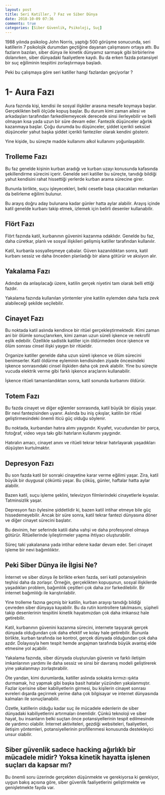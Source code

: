 ```yaml
---
layout: post
title: Seri Katiller, 7 Faz ve Siber Dünya
date: 2018-10-09 07:36
comments: true
categories: [Siber Güvenlik, Psikoloji, Suç]
---
```


1988 yılında psikolog John Norris, yaptığı 500 görüşme sonucunda, seri katillerin 7 psikolojik durumdan geçtiğine dayanan çalışmasını ortaya attı. Bu fazların bazıları, siber dünya ile kinetik dünyamız sarmaşık gibi birbirlerine dolanırken, siber dünyadaki faaliyetlere kaydı. Bu da erken fazda potansiyel bir suç eğiliminin tespitini zorlaştırmaya başladı. 
 <!--more-->

Peki bu çalışmaya göre seri katiller hangi fazlardan geçiyorlar ? 

<h1>1- Aura Fazı</h1>

Aura fazında kişi, kendisi ile sosyal ilişkiler arasına mesafe koymaya başlar. Gerçeklikten belli ölçüde kopuş başlar. Bu durum kimi zaman ailesi ve arkadaşları tarafından farkedilemeyecek derecede sinsi ilerleyebilir ve belli olmayan kısa yada uzun bir süre devam eder. Fantezik düşünceler ağırlık kazanmaya başlar. Çoğu durumda bu düşünceler, şiddet içerikli seksüel düşünceler yahut başka şiddet içerikli fanteziler olarak kendini gösterir.

Yine kişide, bu süreçte madde kullanımı alkol kullanımı yoğunlaşabilir. 

<h2>Trolleme Fazı</h2>

Bu faz genelde kişinin kurban aradığı ve kurban uzayı konusunda kafasında şekillendirme sürecini içerir. Genelde seri katiller bu süreçte, tanıdığı bildiği yahut kendisini rahat hissettiği yerlerde kurban arama sürecine girer. 

Bununla birlikte, suçu işleyecekleri, belki cesetle başa çıkacakları mekanları da belirleme eğilimi bulunur. 

Bu arayış doğru aday bulunana kadar günler hatta aylar alabilir. Arayış içinde katil genelde kurbanı takip etmek, izlemek için belirli desenler kullanabilir. 

<h2>Flört Fazı</h2>

Flört fazında katil, kurbanının güvenini kazanma odaklıdır. Genelde bu faz, daha cüretkar, planlı ve sosyal ilişkileri gelişmiş katiller tarafından kullanılır. 

Katil, kurbanla sosyalleşmeye çabalar. Güven kazanıldıktan sonra, katil kurbanı sessiz ve daha önceden planladığı bir alana götürür ve aksiyon alır. 

<h2>Yakalama Fazı</h2>

Adından da anlaşılacağı üzere, katilin gerçek niyetini tam olarak belli ettiği fazdır. 

Yakalama fazında kullanılan yöntemler yine katilin eylemden daha fazla zevk alabileceği şekilde seçilebilir. 

<h2>Cinayet Fazı</h2>

Bu noktada katil aslında kendince bir ritüel gerçekleştirmektedir. Kimi zaman ani bir ölümle sonuçlanırken, kimi zaman uzun süreli işkence ve nekrofil eşlik edebilir. Özellikle sadistik katiller için öldürmeden önce işkence ve ölüm sonrası cinsel ilişki yaygın bir ritüeldir. 

Organize katiller genelde daha uzun süreli işkence ve ölüm sürecini benimserler. Katil öldürme eyleminin kendisinden ziyade öncesindeki işkence sonrasındaki cinsel ilişkiden daha çok zevk alabilir. Yine bu süreçte vucuda elektrik verme gibi farklı işkence araçlarını kullanabilir. 

İşkence ritüeli tamamlandıktan sonra, katil sonunda kurbanını öldürür. 

<h2>Totem Fazı </h2>

Bu fazda cinayet ve diğer eğlemler sonrasında, katil büyük bir düşüş yaşar. Bir nevi fantezisinden uyanır. Aslında bu iniş çıkışlar, katilin bir ritüel geliştirmesindeki önemli iticü güç olduğu söylenir. 

Bu noktada, kurbandan hatıra alımı yaygındır. Kıyafet, vucudundan bir parça, fotoğraf, video veya takı gibi hatırların kullanımı yaygındır. 

Hatıralın amacı, cinayet anını ve ritüeli tekrar tekrar hatırlayarak yaşadıkları düşüşten kurtulmaktır. 

<h2> Depresyon Fazı </h2>

Bu son fazda katil bir sonraki cinayetine karar verme eğilimi yaşar. Zira, katil büyük bir duygusal çöküntü yaşar. Bu çöküş, günler, haftalar hatta aylar alabilir. 

Bazen katil, suçu işleme şeklini, televizyon filmlerindeki cinayetlerle kıyaslar. Tatminsizlik yaşar. 

Depresyon fazı öylesine şiddetlidir ki, bazen katil intihar etmeye bile güç hissedemeyebilir. Ancak bir süre sonra, katil tekrar fantezi dünyasına döner ve diğer cinayet sürecini başlatır. 

Bu devinim, her seferinde katili daha vahşi ve daha profesyonel olmaya götürür. Ritüellerinde iyileştirmeler yapma ihtiyacı oluşturabilir.

Süreç taki yakalanana yada intihar edene kadar devam eder. Seri cinayet işleme bir nevi bağımlılıktır. 

<h2>Peki Siber Dünya ile İlgisi Ne?</h2>

İnternet ve siber dünya ile birlikte erken fazda, seri katil potansiyelinin teşhisi daha da zorlaşır. Örneğin, gerçeklikten kopuşunun, sosyal ilişkilerde yaşadıkları problem, bağımlılık çeşitleri çok daha zor farkedilebilir. Bir internet bağımlılığı ile karıştırılabilir. 

Yine trolleme fazına geçmiş bir katilin, kurban arayışı tanıdığı bildiği çevreden siber dünyaya kayabilir. Bu da rutin kontrollere takılmasını, şüpheli takip desenlerinin tespitini kinetik hayatımızdan çok daha imkansız hale getirebilir. 

Katil, kurbanının güvenini kazanma sürecini, internete taşıyarak gerçek dünyada olduğundan çok daha efektif ve kolay hale getirebilir. Bununla birlikte, kurban tarafında ise kontrol, gerçek dünyada olduğundan çok daha azdır. Dolayısıyla hem tespit hemde angajman tarafında büyük avantaj elde etmesine yol açabilir. 

Yakalama fazında, siber dünyada oluşturulan güvenin ve farklı iletişim imkanlarının yardımı ile daha sessiz ve sinsi bir davranış modeli geliştirerek yine yakalanmayı zorlaştırabilir. 

Öte yandan, kimi durumlarda, katiller aslında sokakta kırmızı ışıkta durmamak, hız yapmak gibi başka basit hatalar yüzünden yakalanmıştır. Fazlar içerisine siber kabiliyetlerin girmesi, bu kişilerin cinayet sonrası evreleri dışarda geçirmek yerine daha çok bilgisayar ve internet dünyasında kalmaları ile sonuçlanabilir. 

Özetle, katillerin olduğu kadar suç ile mücadele edenlerin de siber dünyadaki kabiliyetlerini artırmaları önemlidir. Çünkü teknoloji ve siber hayat, bu insanların belki suçtan önce potansiyellerinin tespit edilmesinde de yardımcı olabilir. İnternet aktiviteleri, gezdiği websiteleri, faaliyetleri, iletişim yöntemleri, potansiyellerinin profillenmesi konusunda destekleyici unsur olabilir. 

<h2> Siber güvenlik sadece hacking ağırlıklı bir mücadele midir? Yoksa kinetik hayatta işlenen suçları da kapsar mı? </h2>

Bu önemli soru üzerinde gerçekten düşünmekte ve gerekiyorsa ki gerekiyor, uygun bakış açısına göre, siber güvenlik faaliyetlerini geliştirmekte ve genişletmekte fayda var. 

